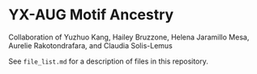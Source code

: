 # YX-AUG Motif Ancestry

Collaboration of Yuzhuo Kang, Hailey Bruzzone, Helena Jaramillo Mesa, Aurelie Rakotondrafara, and Claudia Solis-Lemus

See `file_list.md` for a description of files in this repository.

